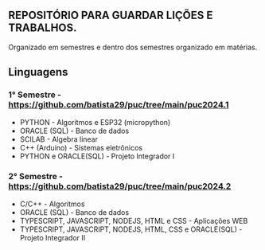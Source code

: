 ## REPOSITÓRIO PARA GUARDAR LIÇÕES E TRABALHOS.

Organizado em semestres e dentro dos semestres organizado em matérias.

## Linguagens

### 1° Semestre - https://github.com/batista29/puc/tree/main/puc2024.1
* PYTHON - Algoritmos e ESP32 (micropython)
* ORACLE (SQL) - Banco de dados
* SCILAB - Algebra linear
* C++ (Arduino) - Sistemas eletrônicos
* PYTHON e ORACLE(SQL) - Projeto Integrador I

### 2° Semestre - https://github.com/batista29/puc/tree/main/puc2024.2
* C/C++ - Algoritmos
* ORACLE (SQL) - Banco de dados
* TYPESCRIPT, JAVASCRIPT, NODEJS, HTML e CSS - Aplicações WEB
* TYPESCRIPT, JAVASCRIPT, NODEJS, HTML, CSS e ORACLE(SQL) - Projeto Integrador II
